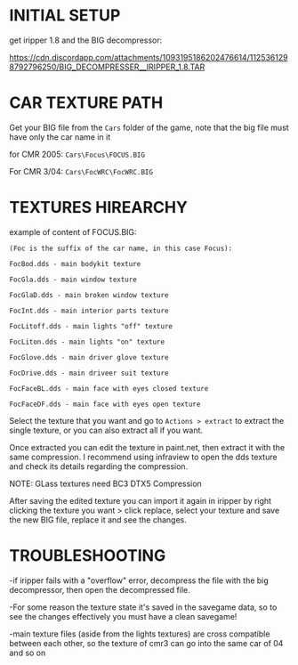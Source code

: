 # INITIAL SETUP

 get iripper 1.8 and the BIG decompressor:
 
 https://cdn.discordapp.com/attachments/1093195186202476614/1125361298792796250/BIG_DECOMPRESSER__IRIPPER_1.8.TAR
 
 
# CAR TEXTURE PATH
 
 Get your BIG file from the `Cars` folder of the game, note that the big file must have only the car name in it

for CMR 2005: `Cars\Focus\FOCUS.BIG`

For CMR 3/04:  `Cars\FocWRC\FocWRC.BIG`

 

# TEXTURES HIREARCHY 

  example of content of FOCUS.BIG:
  
```
(Foc is the suffix of the car name, in this case Focus):

FocBod.dds - main bodykit texture

FocGla.dds - main window texture

FocGlaD.dds - main broken window texture

FocInt.dds - main interior parts texture

FocLitoff.dds - main lights "off" texture

FocLiton.dds - main lights "on" texture

FocGlove.dds - main driver glove texture

FocDrive.dds - main driveer suit texture

FocFaceBL.dds - main face with eyes closed texture

FocFaceDF.dds - main face with eyes open texture 
```


Select the texture that you want and go to `Actions > extract` to extract the single texture, or you can also extract all if you want. 

Once extracted you can edit the texture in paint.net, then extract it with the same compression. I recommend using infraview to open the dds texture and check its details regarding the compression.

NOTE: GLass textures need BC3 DTX5 Compression

After saving the edited texture you can import it again in iripper by right clicking the texture you want > click replace, select your texture and save the new BIG file, replace it and see the changes.


# TROUBLESHOOTING

-if iripper fails with a "overflow" error, decompress the file with the big decompressor, then open the decompressed file. 
 
 
-For some reason the texture state it's saved in the savegame data, so to see the changes effectively you must have a clean savegame!

-main texture files (aside from the lights textures) are cross compatible between each other, so the texture of cmr3 can go into the same car of 04 and so on 


